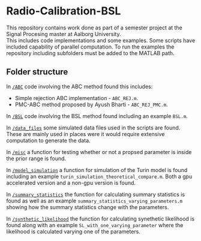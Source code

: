 # Radio-Calibration-BSL
This repository contains work done as part of a semester project at the Signal Procesing master at Aalborg University.  
This includes code implementations and some examples. Some scripts have included capability of parallel computation.
To run the examples the repository including subfolders must be added to the MATLAB path.
## Folder structure 
In [`/ABC`](https://github.com/HolgerBovbjerg/Radio-Calibration-BSL/tree/main/ABC) code involving the ABC method found this includes:
* Simple rejection ABC implementation - `ABC_REJ.m`.
* PMC-ABC method proposed by Ayush Bharti - `ABC_REJ_PMC.m`.

In [`/BSL`](https://github.com/HolgerBovbjerg/Radio-Calibration-BSL/tree/main/BSL) code involving the BSL method found including an example `BSL.m`.

In [`/data_files`](https://github.com/HolgerBovbjerg/Radio-Calibration-BSL/tree/main/data_files) some simulated data files used in the scripts are found. These are mainly used in places were it would require extensive computation to generate the data.

In [`/misc`](https://github.com/HolgerBovbjerg/Radio-Calibration-BSL/tree/main/misc) a function for testing whether or not a propsed parameter is inside the prior range is found.

In [`/model_simulation`](https://github.com/HolgerBovbjerg/Radio-Calibration-BSL/tree/main/model_simulation) a function for simulation of the Turin model is found including an example `turin_simulation_theoretical_compare.m`. Both a gpu accelerated version and a non-gpu version is found.

In [`/summary_statistics`](https://github.com/HolgerBovbjerg/Radio-Calibration-BSL/tree/main/summary_statistics) the function for calculating summary statistics is found as well as an example `summary_statistics_varying_parameters.m` showing how the summary statistics change with the parameters.  

In [`/synthetic_likelihood`](https://github.com/HolgerBovbjerg/Radio-Calibration-BSL/tree/main/synthetic_likelihood) the function for calculating synethetic likelihood is found along with an example `SL_with_one_varying_parameter` where the likelihood is calculated varying one of the parameters.  
